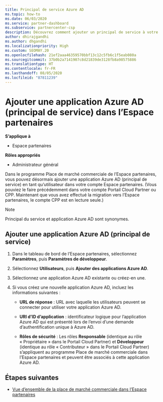 ```yaml
---
title: Principal de service Azure AD
ms.topic: how-to
ms.date: 06/03/2020
ms.service: partner-dashboard
ms.subservice: partnercenter-csp
description: Découvrez comment ajouter un principal de service à votre locataire Azure AD. Cela revient à ajouter une application Azure AD (principal de service) dans l’Espace partenaires.
author: dhirajgandhi
ms.author: dhgandhi
ms.localizationpriority: High
ms.custom: SEOMAY.20
ms.openlocfilehash: 21ef2aaa46359570bbf13c12c5fb6c1f5eab080a
ms.sourcegitcommit: 37b0b2a7141907c8d21839de3128fb8a98575886
ms.translationtype: HT
ms.contentlocale: fr-FR
ms.lasthandoff: 08/05/2020
ms.locfileid: "87811239"
---
```

# <a name="add-an-azure-ad-application-service-principal-in-partner-center"></a>Ajouter une application Azure AD (principal de service) dans l’Espace partenaires

**S’applique à**

- Espace partenaires

**Rôles appropriés**

- Administrateur général

Dans le programme Place de marché commerciale de l’Espace partenaires, vous pouvez désormais ajouter une application Azure AD (principal de service) en tant qu’utilisateur dans votre compte Espace partenaires. (Vous pouviez le faire précédemment dans votre compte Portail Cloud Partner ou CPP. Maintenant que vous avez effectué la migration vers l’Espace partenaires, le compte CPP est en lecture seule.)
 
>[!Note] 
>Principal du service et application Azure AD sont synonymes.

## <a name="add-an-azure-ad-application-service-principal"></a>Ajouter une application Azure AD (principal de service)

1. Dans le tableau de bord de l’Espace partenaires, sélectionnez **Paramètres**, puis **Paramètres de développeur**.

2. Sélectionnez **Utilisateurs**, puis **Ajouter des applications Azure AD**.

3. Sélectionnez une application Azure AD existante ou créez-en une.

4. Si vous créez une nouvelle application Azure AD, incluez les informations suivantes :  

   - **URL de réponse** : URL avec laquelle les utilisateurs peuvent se connecter pour utiliser votre application Azure AD.

   - **URI d’ID d’application** : identificateur logique pour l’application Azure AD qui est présenté lors de l’envoi d’une demande d’authentification unique à Azure AD.

   - **Rôles de sécurité** : Les rôles **Responsable** (identique au rôle « Propriétaire » dans le Portail Cloud Partner) et **Développeur** (identique au rôle « Contributeur » dans le Portail Cloud Partner) s’appliquent au programme Place de marché commerciale dans l’Espace partenaires et peuvent être associés à cette application Azure AD.  

## <a name="next-steps"></a>Étapes suivantes

- [Vue d’ensemble de la place de marché commerciale dans l’Espace partenaires](csp-commercial-marketplace-overview.md)